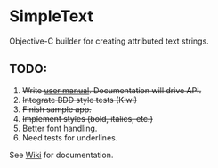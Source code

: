 SimpleText
==========

Objective-C builder for creating attributed text strings.

## TODO:
 1. ~~Write [user manual](https://github.com/sdunstan/SimpleText/wiki). Documentation will drive API.~~
 1. ~~Integrate BDD style tests (Kiwi)~~
 1. ~~Finish sample app.~~
 1. ~~Implement styles (bold, italics, etc.)~~
 1. Better font handling.
 1. Need tests for underlines.

See [Wiki](https://github.com/sdunstan/SimpleText/wiki) for documentation.
